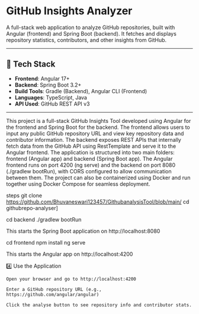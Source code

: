 
# GitHub Insights Analyzer

A full-stack web application to analyze GitHub repositories, built with Angular (frontend) and Spring Boot (backend). It fetches and displays repository statistics, contributors, and other insights from GitHub.

---

## 🚀 Tech Stack

- **Frontend**: Angular 17+
- **Backend**: Spring Boot 3.2+
- **Build Tools**: Gradle (Backend), Angular CLI (Frontend)
- **Languages**: TypeScript, Java
- **API Used**: GitHub REST API v3

---



This project is a full-stack GitHub Insights Tool developed using Angular for the frontend and Spring Boot for the backend. The frontend allows users to input any public GitHub repository URL and view key repository data and contributor information. The backend exposes REST APIs that internally fetch data from the GitHub API using RestTemplate and serve it to the Angular frontend. The application is structured into two main folders: frontend (Angular app) and backend (Spring Boot app). The Angular frontend runs on port 4200 (ng serve) and the backend on port 8080 (./gradlew bootRun), with CORS configured to allow communication between them. The project can also be containerized using Docker and run together using Docker Compose for seamless deployment.


steps
git clone https://github.com/Bhuvaneswari123457/GithubanalysisTool/blob/main/
cd githubrepo-analyser]

cd backend
./gradlew bootRun

This starts the Spring Boot application on http://localhost:8080

cd frontend
npm install
ng serve

This starts the Angular app on http://localhost:4200


4️⃣ Use the Application

    Open your browser and go to http://localhost:4200

    Enter a GitHub repository URL (e.g., https://github.com/angular/angular)

    Click the analyse button to see repository info and contributor stats.


